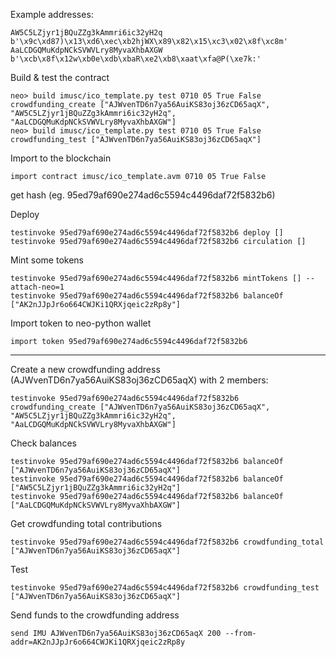 Example addresses:

    AW5C5LZjyr1jBQuZZg3kAmmri6ic32yH2q    b'\x9c\xd87)\x13\xd6\xec\xb2hjWX\x89\x82\x15\xc3\x02\x8f\xc8m'
    AaLCDGQMuKdpNCkSVWVLry8MyvaXhbAXGW    b'\xcb\x8f\x12w\xb0e\xdb\xbaR\xe2\xb8\xaat\xfa@P(\xe7k:'

Build & test the contract

    neo> build imusc/ico_template.py test 0710 05 True False crowdfunding_create ["AJWvenTD6n7ya56AuiKS83oj36zCD65aqX", "AW5C5LZjyr1jBQuZZg3kAmmri6ic32yH2q", "AaLCDGQMuKdpNCkSVWVLry8MyvaXhbAXGW"]
    neo> build imusc/ico_template.py test 0710 05 True False crowdfunding_test ["AJWvenTD6n7ya56AuiKS83oj36zCD65aqX"]

Import to the blockchain

    import contract imusc/ico_template.avm 0710 05 True False

get hash (eg. 95ed79af690e274ad6c5594c4496daf72f5832b6)

Deploy

    testinvoke 95ed79af690e274ad6c5594c4496daf72f5832b6 deploy []
    testinvoke 95ed79af690e274ad6c5594c4496daf72f5832b6 circulation []

Mint some tokens

    testinvoke 95ed79af690e274ad6c5594c4496daf72f5832b6 mintTokens [] --attach-neo=1
    testinvoke 95ed79af690e274ad6c5594c4496daf72f5832b6 balanceOf ["AK2nJJpJr6o664CWJKi1QRXjqeic2zRp8y"]

Import token to neo-python wallet

    import token 95ed79af690e274ad6c5594c4496daf72f5832b6

----

Create a new crowdfunding address (AJWvenTD6n7ya56AuiKS83oj36zCD65aqX) with 2 members:

    testinvoke 95ed79af690e274ad6c5594c4496daf72f5832b6 crowdfunding_create ["AJWvenTD6n7ya56AuiKS83oj36zCD65aqX", "AW5C5LZjyr1jBQuZZg3kAmmri6ic32yH2q", "AaLCDGQMuKdpNCkSVWVLry8MyvaXhbAXGW"]

Check balances

    testinvoke 95ed79af690e274ad6c5594c4496daf72f5832b6 balanceOf ["AJWvenTD6n7ya56AuiKS83oj36zCD65aqX"]
    testinvoke 95ed79af690e274ad6c5594c4496daf72f5832b6 balanceOf ["AW5C5LZjyr1jBQuZZg3kAmmri6ic32yH2q"]
    testinvoke 95ed79af690e274ad6c5594c4496daf72f5832b6 balanceOf ["AaLCDGQMuKdpNCkSVWVLry8MyvaXhbAXGW"]

Get crowdfunding total contributions

    testinvoke 95ed79af690e274ad6c5594c4496daf72f5832b6 crowdfunding_total ["AJWvenTD6n7ya56AuiKS83oj36zCD65aqX"]

Test

    testinvoke 95ed79af690e274ad6c5594c4496daf72f5832b6 crowdfunding_test ["AJWvenTD6n7ya56AuiKS83oj36zCD65aqX"]

Send funds to the crowdfunding address

    send IMU AJWvenTD6n7ya56AuiKS83oj36zCD65aqX 200 --from-addr=AK2nJJpJr6o664CWJKi1QRXjqeic2zRp8y
